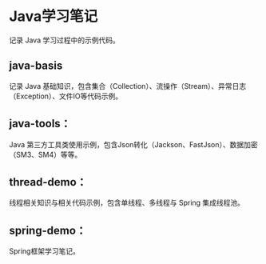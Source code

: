 # Java学习笔记

记录 Java 学习过程中的示例代码。


## java-basis
记录 Java 基础知识，包含集合（Collection）、流操作（Stream）、异常日志（Exception）、文件IO等代码示例。


## java-tools：
Java 第三方工具类使用示例，包含Json转化（Jackson、FastJson）、数据加密（SM3、SM4）等等。


## thread-demo：
线程相关知识与相关代码示例，包含单线程、多线程与 Spring 集成线程池。


## spring-demo：
Spring框架学习笔记。
